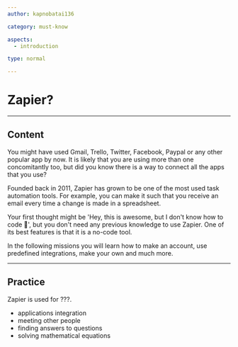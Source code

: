 ```yaml
---
author: kapnobatai136

category: must-know

aspects:
  - introduction

type: normal

---
```


# Zapier?

---
## Content

You might have used Gmail, Trello, Twitter, Facebook, Paypal or any other popular app by now. It is likely that you are using more than one concomitantly too, but did you know there is a way to connect all the apps that you use?

Founded back in 2011, Zapier has grown to be one of the most used task automation tools. For example, you can make it such that you receive an email every time a change is made in a spreadsheet.

Your first thought might be 'Hey, this is awesome, but I don't know how to code 🙁', but you don't need any previous knowledge to use Zapier. One of its best features is that it is a no-code tool.

In the following missions you will learn how to make an account, use predefined integrations, make your own and much more.

---
## Practice

Zapier is used for ???.

* applications integration
* meeting other people
* finding answers to questions
* solving mathematical equations

